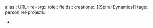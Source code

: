 alias::
URL::
rel-org::
role::
fields::
creations:: [[Spiral Dynamics]]
tags:: person
rel-projects::


-
